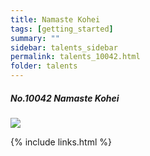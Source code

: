 ```yaml
---
title: Namaste Kohei 
tags: [getting_started]
summary: ""
sidebar: talents_sidebar
permalink: talents_10042.html
folder: talents
---
```



##### No.10042 Namaste Kohei 
  

![](https://yt3.ggpht.com/TWjdU2iX6XfP_10glDWAo2BKo7P9tkTUij3PQRzkkGBrvuCmSAsEWFHVoKCfI3slh0ONd_sL0w=s176-c-k-c0x00ffffff-no-rj)





{% include links.html %}
